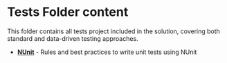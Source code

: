 # Tests Folder content

This folder contains all tests project included in the solution, covering both standard and data-driven testing approaches.

- **[NUnit](../../docs/gemini/gemini-core-responsibilities.md)** - Rules and best practices to write unit tests using NUnit   

